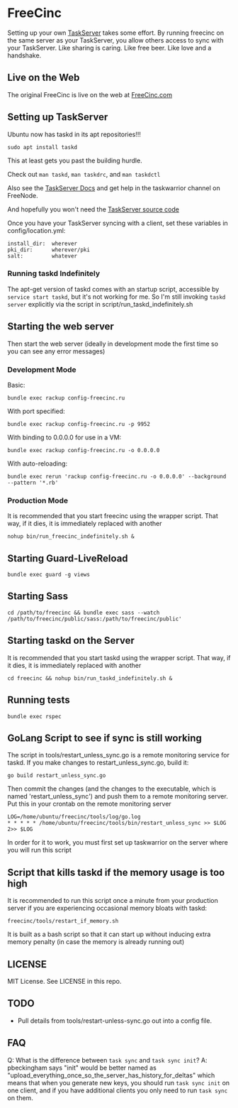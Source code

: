 FreeCinc
========

Setting up your own [TaskServer](http://taskwarrior.org/docs/taskserver/why.html) takes some effort. By running freecinc on the same server as your TaskServer, you allow others access to sync with your TaskServer. Like sharing is caring. Like free beer. Like love and a handshake.

Live on the Web
---------------

The original FreeCinc is live on the web at [FreeCinc.com](https://freecinc.com)

Setting up TaskServer
---------------------

Ubuntu now has taskd in its apt repositories!!!

    sudo apt install taskd

This at least gets you past the building hurdle. 

Check out `man taskd`, `man taskdrc`, and `man taskdctl`


Also see the [TaskServer Docs](http://taskwarrior.org/docs/taskserver/setup.html) and get help in the taskwarrior channel on FreeNode.

And hopefully you won't need the [TaskServer source code](https://github.com/GothenburgBitFactory/taskserver.git)


Once you have your TaskServer syncing with a client, set these variables in config/location.yml:

    install_dir:  wherever
    pki_dir:      wherever/pki
    salt:         whatever


### Running taskd Indefinitely

The apt-get version of taskd comes with an startup script, accessible by `service start taskd`, but it's not working for me. So I'm still invoking `taskd server` explicitly via the script in script/run_taskd_indefinitely.sh




Starting the web server
-----------------------

Then start the web server (ideally in development mode the first time so you can see any error messages)


### Development Mode

Basic:

    bundle exec rackup config-freecinc.ru

With port specified:

    bundle exec rackup config-freecinc.ru -p 9952

With binding to 0.0.0.0 for use in a VM:

    bundle exec rackup config-freecinc.ru -o 0.0.0.0

With auto-reloading:

    bundle exec rerun 'rackup config-freecinc.ru -o 0.0.0.0' --background --pattern '*.rb'


### Production Mode
It is recommended that you start freecinc using the wrapper script. That way, if it dies, it is immediately replaced with another

    nohup bin/run_freecinc_indefinitely.sh &


Starting Guard-LiveReload
-------------------------

    bundle exec guard -g views


Starting Sass
-------------

    cd /path/to/freecinc && bundle exec sass --watch /path/to/freecinc/public/sass:/path/to/freecinc/public'


Starting taskd on the Server
----------------------------

It is recommended that you start taskd using the wrapper script. That way, if it dies, it is immediately replaced with another

    cd freecinc && nohup bin/run_taskd_indefinitely.sh &


Running tests
-------------

    bundle exec rspec


GoLang Script to see if sync is still working
---------------------------------------------

The script in tools/restart_unless_sync.go is a remote monitoring service for taskd.
If you make changes to restart_unless_sync.go, build it:

    go build restart_unless_sync.go

Then commit the changes (and the changes to the executable, which is named 'restart_unless_sync') and push them to a remote monitoring server.
Put this in your crontab on the remote monitoring server

    LOG=/home/ubuntu/freecinc/tools/log/go.log
    * * * * * /home/ubuntu/freecinc/tools/bin/restart_unless_sync >> $LOG 2>> $LOG

In order for it to work, you must first set up taskwarrior on the server where you will run this script


Script that kills taskd if the memory usage is too high
-------------------------------------------------------

It is recommended to run this script once a minute from your production server if you are experiencing occasional memory bloats with taskd:

    freecinc/tools/restart_if_memory.sh

It is built as a bash script so that it can start up without inducing extra memory penalty (in case the memory is already running out)


LICENSE
------- 

MIT License. See LICENSE in this repo.



TODO
----

* Pull details from tools/restart-unless-sync.go out into a config file.


FAQ
---

Q: What is the difference between `task sync` and `task sync init`?
A: pbeckingham says 
     "init" would be better named as 
     "upload_everything_once_so_the_server_has_history_for_deltas"
   which means that when you generate new keys, you should run `task sync init` 
   on one client, and if you have additional clients you only need to run 
   `task sync` on them.



